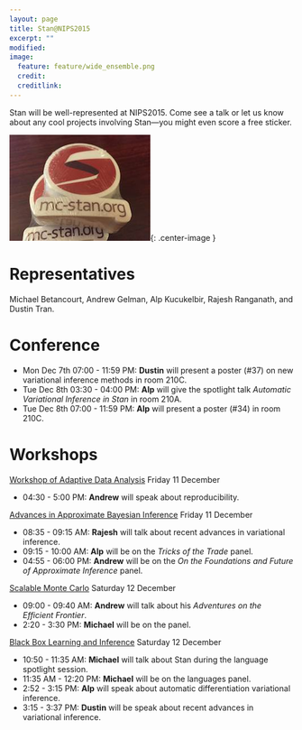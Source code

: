 ```yaml
---
layout: page
title: Stan@NIPS2015
excerpt: ""
modified:
image:
  feature: feature/wide_ensemble.png
  credit:
  creditlink:
---
```


Stan will be well-represented at NIPS2015.  Come see a talk
or let us know about any cool projects involving Stan—you might even score a free sticker.

![LogoSticker](/images/logo_stickers.jpg){: .center-image }


Representatives
============
Michael Betancourt, Andrew Gelman, Alp Kucukelbir, Rajesh Ranganath, and Dustin Tran.


Conference
======

* Mon Dec 7th 07:00 - 11:59 PM: **Dustin** will present a poster (#37) on new variational inference methods in room 210C.
* Tue Dec 8th 03:30 - 04:00 PM: **Alp** will give the spotlight talk _Automatic Variational Inference in Stan_ in room 210A.
* Tue Dec 8th 07:00 - 11:59 PM: **Alp** will present a poster (#34) in room 210C.


Workshops
======

[Workshop of Adaptive Data Analysis](http://wadapt.org)
Friday 11 December

* 04:30 - 5:00 PM: **Andrew** will speak about reproducibility.

[Advances in Approximate Bayesian Inference](http://approximateinference.org)
Friday 11 December

* 08:35 - 09:15 AM: **Rajesh** will talk about recent advances in variational inference.
* 09:15 - 10:00 AM: **Alp** will be on the _Tricks of the Trade_ panel.
* 04:55 - 06:00 PM: **Andrew** will be on the _On the Foundations and Future of Approximate Inference_ panel.

[Scalable Monte Carlo](http://babaks.github.io/ScalableMonteCarlo/)
Saturday 12 December

* 09:00 - 09:40 AM: **Andrew** will talk about his _Adventures on the Efficient Frontier_.
* 2:20 - 3:30 PM: **Michael** will be on the panel.

[Black Box Learning and Inference](http://www.blackboxworkshop.org)
Saturday 12 December

* 10:50 - 11:35 AM: **Michael** will talk about Stan during the language spotlight session.
* 11:35 AM - 12:20 PM: **Michael** will be on the languages panel.
* 2:52 - 3:15 PM: **Alp** will speak about automatic differentiation variational inference.
* 3:15 - 3:37 PM: **Dustin** will be speak about recent advances in variational inference.





















